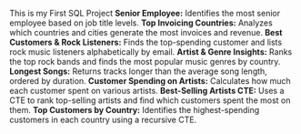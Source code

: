 
This is my First SQL Project
**Senior Employee:**  Identifies the most senior employee based on job title levels.
**Top Invoicing Countries:** Analyzes which countries and cities generate the most invoices and revenue.
**Best Customers & Rock Listeners:** Finds the top-spending customer and lists rock music listeners alphabetically by email.
**Artist & Genre Insights:** Ranks the top rock bands and finds the most popular music genres by country.
**Longest Songs:** Returns tracks longer than the average song length, ordered by duration.
**Customer Spending on Artists:** Calculates how much each customer spent on various artists.
**Best-Selling Artists CTE:** Uses a CTE to rank top-selling artists and find which customers spent the most on them.
**Top Customers by Country:** Identifies the highest-spending customers in each country using a recursive CTE.

